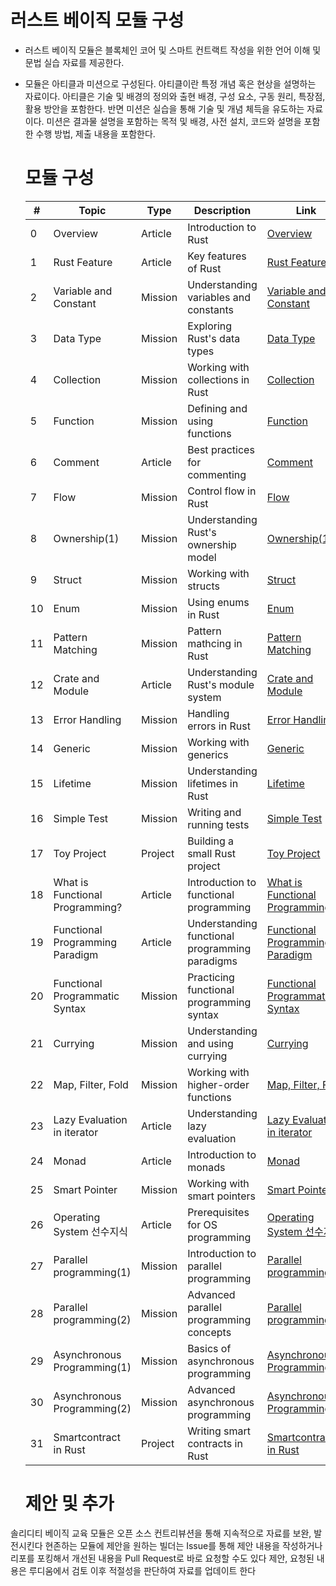   # 러스트 베이직 모듈 구성
  
* 러스트 베이직 모듈은 블록체인 코어 및 스마트 컨트랙트 작성을 위한 언어 이해 및 문법 실습 자료를 제공한다.
* 모듈은 아티클과 미션으로 구성된다. 아티클이란 특정 개념 혹은 현상을 설명하는 자료이다. 아티클은 기술 및 배경의 정의와 출현 배경, 구성 요소, 구동 원리, 특장점, 활용 방안을 포함한다. 반면 미션은 실습을 통해 기술 및 개념 체득을 유도하는 자료이다. 미션은 결과물 설명을 포함하는 목적 및 배경, 사전 설치, 코드와 설명을 포함한 수행 방법, 제출 내용을 포함한다.

  # 모듈 구성

  | # | Topic | Type | Description | Link |
  |---|-------|------|-------------|------|
  | 0 | Overview | Article | Introduction to Rust | [Overview](./article/Overview.md) |
  | 1 | Rust Feature | Article | Key features of Rust | [Rust Feature](./article/Rust_Feature.md) |
  | 2 | Variable and Constant | Mission | Understanding variables and constants | [Variable and Constant](./article/Variable_and_Constant.md) |
  | 3 | Data Type | Mission | Exploring Rust's data types | [Data Type](./article/Data_Type.md) |
  | 4 | Collection | Mission | Working with collections in Rust | [Collection](./article/Collection.md) |
  | 5 | Function | Mission | Defining and using functions | [Function](./article/Function.md) |
  | 6 | Comment | Article | Best practices for commenting | [Comment](./article/Comment.md) |
  | 7 | Flow | Mission | Control flow in Rust | [Flow](./article/Flow.md) |
  | 8 | Ownership(1) | Mission | Understanding Rust's ownership model | [Ownership(1)](./article/Ownership_1.md) |
  | 9 | Struct | Mission | Working with structs | [Struct](./article/Struct.md) |
  | 10 | Enum | Mission | Using enums in Rust | [Enum](./article/Enum.md) |
  | 11 | Pattern Matching | Mission | Pattern mathcing in Rust | [Pattern Matching](./article/PatternMatching.md) |
  | 12 | Crate and Module | Article | Understanding Rust's module system | [Crate and Module](./article/Crate_and_Module.md) |
  | 13 | Error Handling | Mission | Handling errors in Rust | [Error Handling](./article/Error_Handling.md) |
  | 14 | Generic | Mission | Working with generics | [Generic](./article/Generic.md) |
  | 15 | Lifetime | Mission | Understanding lifetimes in Rust | [Lifetime](./article/Lifetime.md) |
  | 16 | Simple Test | Mission | Writing and running tests | [Simple Test](./article/Simple_Test.md) |
  | 17 | Toy Project | Project | Building a small Rust project | [Toy Project](./article/Toy_Project.md) |
  | 18 | What is Functional Programming? | Article | Introduction to functional programming | [What is Functional Programming?](./article/What_is_Functional_Programming.md) |
  | 19 | Functional Programming Paradigm | Article | Understanding functional programming paradigms | [Functional Programming Paradigm](./article/Functional_Programming_Paradigm.md) |
  | 20 | Functional Programmatic Syntax | Mission | Practicing functional programming syntax | [Functional Programmatic Syntax](./article/Functional_Programmatic_Syntax.md) |
  | 21 | Currying | Mission | Understanding and using currying | [Currying](./article/Currying.md) |
  | 22 | Map, Filter, Fold | Mission | Working with higher-order functions | [Map, Filter, Fold](./article/map_filter_fold.md) |
  | 23 | Lazy Evaluation in iterator | Article | Understanding lazy evaluation | [Lazy Evaluation in iterator](./article/Lazy_evaluation.md) |
  | 24 | Monad | Article | Introduction to monads | [Monad](./article/Monad.md) |
  | 25 | Smart Pointer | Mission | Working with smart pointers | [Smart Pointer](./article/Smart_Pointer.md) |
  | 26 | Operating System 선수지식 | Article | Prerequisites for OS programming | [Operating System 선수지식](./article/Operating_System_선수지식.md) |
  | 27 | Parallel programming(1) | Mission | Introduction to parallel programming | [Parallel programming(1)](./article/Parallel_programming_1.md) |
  | 28 | Parallel programming(2) | Mission | Advanced parallel programming concepts | [Parallel programming(2)](./article/Parallel_programming_2.md) |
  | 29 | Asynchronous Programming(1) | Mission | Basics of asynchronous programming | [Asynchronous Programming(1)](./article/Asynchronous_Programming_1.md) |
  | 30 | Asynchronous Programming(2) | Mission | Advanced asynchronous programming | [Asynchronous Programming(2)](./article/Asynchronous_Programming_2.md) |
  | 31 | Smartcontract in Rust | Project | Writing smart contracts in Rust | [Smartcontract in Rust](./article/Smartcontract_in_Rust.md) |

  # 제안 및 추가 
솔리디티 베이직 교육 모듈은 오픈 소스 컨트리뷰션을 통해 지속적으로 자료를 보완, 발전시킨다
현존하는 모듈에 제안을 원하는 빌더는 Issue를 통해 제안 내용을 작성하거나 리포를 포킹해서 개선된 내용을 Pull Request로 바로 요청할 수도 있다
제안, 요청된 내용은 루디움에서 검토 이후 적절성을 판단하여 자료를 업데이트 한다
